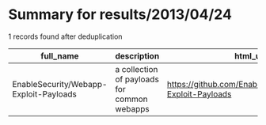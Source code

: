 
# Summary for results/2013/04/24
    
1 records found after deduplication

| full_name | description | html_url | matched_list | matched_count | pushed_at | size | stargazers_count | language | forks_count |
|----------------------------------------|---------------------------------------------|-----------------------------------------------------------|----------------|-----------------|---------------------------|--------|--------------------|------------|---------------|
| EnableSecurity/Webapp-Exploit-Payloads | a collection of payloads for common webapps | https://github.com/EnableSecurity/Webapp-Exploit-Payloads | ['exploit'] | 1 | 2013-04-24 12:21:13+00:00 | 1583 | 72 | JavaScript | 24 |
